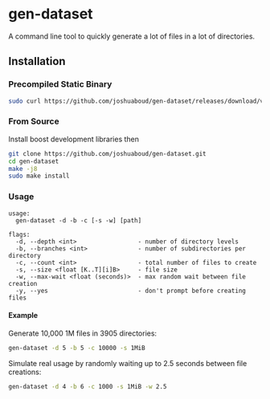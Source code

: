 # gen-dataset
A command line tool to quickly generate a lot of files in a lot of directories.

## Installation
### Precompiled Static Binary
```sh
sudo curl https://github.com/joshuaboud/gen-dataset/releases/download/v1.0/gen-dataset -o /usr/local/bin/gen-dataset
```
### From Source
Install boost development libraries then
```sh
git clone https://github.com/joshuaboud/gen-dataset.git
cd gen-dataset
make -j8
sudo make install
```

### Usage
```
usage:
  gen-dataset -d -b -c [-s -w] [path]

flags:
  -d, --depth <int>                 - number of directory levels
  -b, --branches <int>              - number of subdirectories per directory
  -c, --count <int>                 - total number of files to create
  -s, --size <float [K..T][i]B>     - file size
  -w, --max-wait <float (seconds)>  - max random wait between file creation
  -y, --yes                         - don't prompt before creating files
```
#### Example
Generate 10,000 1M files in 3905 directories:
```sh
gen-dataset -d 5 -b 5 -c 10000 -s 1MiB
```
Simulate real usage by randomly waiting up to 2.5 seconds between file creations:
```sh
gen-dataset -d 4 -b 6 -c 1000 -s 1MiB -w 2.5
```
